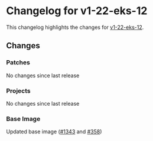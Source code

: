 # Changelog for v1-22-eks-12

This changelog highlights the changes for [v1-22-eks-12](https://github.com/aws/eks-distro/tree/v1-22-eks-12).

## Changes

### Patches
No changes since last release

### Projects
No changes since last release

### Base Image
Updated base image ([#1343](https://github.com/aws/eks-distro/pull/1343) and [#358](https://github.com/aws/eks-distro/pull/1358))

